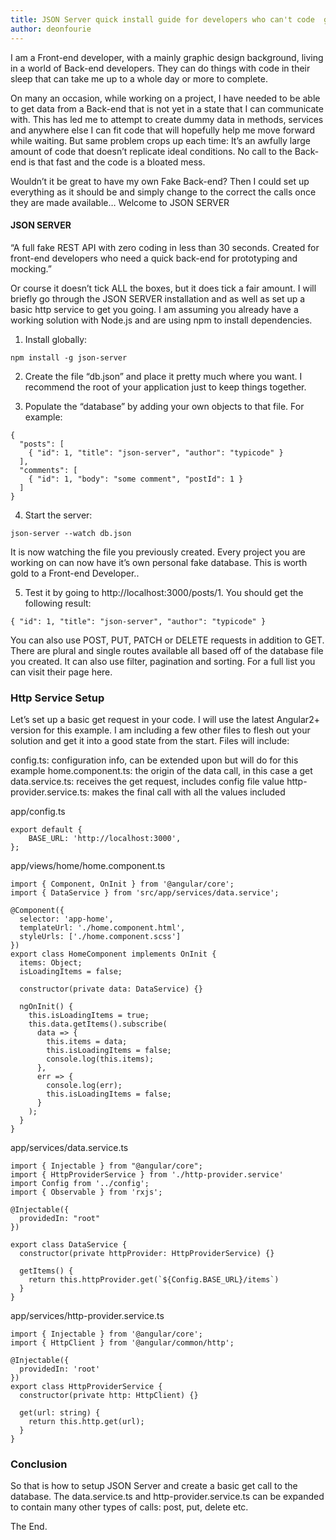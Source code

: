 ```yaml
---
title: JSON Server quick install guide for developers who can't code  good
author: deonfourie
---
```


I am a Front-end developer, with a mainly graphic design background, living in a world of Back-end developers. They can do things with code in their sleep that can take me up to a whole day or more to complete. 

On many an occasion, while working on a project, I have needed to be able to get data from a Back-end that is not yet in a state that I can communicate with. This has led me to attempt to create dummy data in methods, services and anywhere else I can fit code that will hopefully help me move forward while waiting. But same problem crops up each time: It’s an awfully large amount of code that doesn’t replicate ideal conditions. No call to the Back-end is that fast and the code is a bloated mess.

Wouldn’t it be great to have my own Fake Back-end? Then I could set up everything as it should be and simply change to the correct the calls once they are made available…  Welcome to JSON SERVER

<!--more-->

#### JSON SERVER
“A full fake REST API with zero coding in less than 30 seconds.  Created for front-end developers who need a quick back-end for prototyping and mocking.”

Or course it doesn’t tick ALL the boxes, but it does tick a fair amount. I will briefly go through the JSON SERVER installation and as well as set up a basic http service to get you going. I am assuming you already have a working solution with Node.js and are using npm to install dependencies.

1. Install globally: 
```
npm install -g json-server
```

2. Create the file “db.json” and place it pretty much where you want. I recommend the root of your application just to keep things together.

3. Populate the “database” by adding your own objects to that file. For example:
```
{
  "posts": [
    { "id": 1, "title": "json-server", "author": "typicode" }
  ],
  "comments": [
    { "id": 1, "body": "some comment", "postId": 1 }
  ]
}
```

4. Start the server: 
```
json-server --watch db.json
```
It is now watching the file you previously created. Every project you are working on can now have it’s own personal fake database. This is worth gold to a Front-end Developer..

5. Test it by going to http://localhost:3000/posts/1. You should get the following result: 
```
{ "id": 1, "title": "json-server", "author": "typicode" }
```

You can also use POST, PUT, PATCH or DELETE requests in addition to GET. There are plural and single routes available all based off of the database file you created. It can also use filter, pagination and sorting. For a full list you can visit their page here.

### Http Service Setup
Let’s set up a basic get request in your code. I will use the latest Angular2+ version for this example. I am including a few other files to flesh out your solution and get it into a good state from the start. Files will include:

config.ts: configuration info, can be extended upon but will do for this example
home.component.ts: the origin of the data call, in this case a get
data.service.ts: receives the get request, includes config file value
http-provider.service.ts: makes the final call with all the values included

app/config.ts
```
export default {
    BASE_URL: 'http://localhost:3000',
};
```

app/views/home/home.component.ts
```
import { Component, OnInit } from '@angular/core';
import { DataService } from 'src/app/services/data.service';

@Component({
  selector: 'app-home',
  templateUrl: './home.component.html',
  styleUrls: ['./home.component.scss']
})
export class HomeComponent implements OnInit {
  items: Object;
  isLoadingItems = false;

  constructor(private data: DataService) {}

  ngOnInit() {
    this.isLoadingItems = true;
    this.data.getItems().subscribe(
      data => {
        this.items = data;
        this.isLoadingItems = false;
        console.log(this.items);
      },
      err => {
        console.log(err);
        this.isLoadingItems = false;
      }
    );
  }
}
```

app/services/data.service.ts
```
import { Injectable } from "@angular/core";
import { HttpProviderService } from './http-provider.service'
import Config from '../config';
import { Observable } from 'rxjs';

@Injectable({
  providedIn: "root"
})

export class DataService {
  constructor(private httpProvider: HttpProviderService) {}
       
  getItems() {
  	return this.httpProvider.get(`${Config.BASE_URL}/items`)
  }
}
```

app/services/http-provider.service.ts
```
import { Injectable } from '@angular/core';
import { HttpClient } from '@angular/common/http';

@Injectable({
  providedIn: 'root'
})
export class HttpProviderService {
  constructor(private http: HttpClient) {}

  get(url: string) {
    return this.http.get(url);
  }
}
```

### Conclusion
So that is how to setup JSON Server and create a basic get call to the database. The data.service.ts and http-provider.service.ts can be expanded to contain many other types of calls: post, put, delete etc. 

The End.



